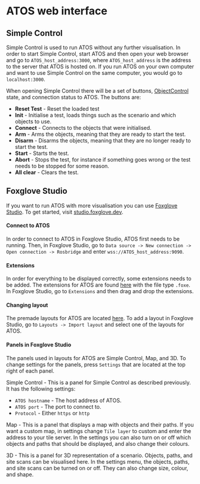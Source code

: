 # ATOS web interface

## Simple Control
Simple Control is used to run ATOS without any further visualisation. In order to start Simple Control, start ATOS and then open your web browser and go to `ATOS_host_address:3000`, where `ATOS_host_address` is the address to the server that ATOS is hosted on. If you run ATOS on your own computer and want to use Simple Control on the same computer, you would go to `localhost:3000`.

When opening Simple Control there will be a set of buttons, [ObjectControl](../Modules/ObjectControl.md) state, and connection status to ATOS. The buttons are:

- **Reset Test** - Reset the loaded test
- **Init** - Initialise a test, loads things such as the scenario and which objects to use.
- **Connect** - Connects to the objects that were initialised.
- **Arm** - Arms the objects, meaning that they are ready to start the test.
- **Disarm** - Disarms the objects, meaning that they are no longer ready to start the test.
- **Start** - Starts the test.
- **Abort** - Stops the test, for instance if something goes wrong or the test needs to be stopped for some reason.
- **All clear** - Clears the test.


## Foxglove Studio
If you want to run ATOS with more visualisation you can use [Foxglove Studio](https://github.com/foxglove/studio). To get started, visit [studio.foxglove.dev](https://studio.foxglove.dev).

#### Connect to ATOS
In order to connect to ATOS in Foxglove Studio, ATOS first needs to be running. Then, in Foxglove Studio, go to `Data source -> New connection -> Open connection -> Rosbridge` and enter `wss://ATOS_host_address:9090`.

#### Extensions
In order for everything to be displayed correctly, some extensions needs to be added. The extensions for ATOS are found [here](https://github.com/RI-SE/ATOS/tree/dev/plugins/foxglove) with the file type `.foxe`. In Foxglove Studio, go to `Extensions` and then drag and drop the extensions.

#### Changing layout
The premade layouts for ATOS are located [here](https://github.com/RI-SE/ATOS/tree/dev/plugins/foxglove). To add a layout in Foxglove Studio, go to `Layouts -> Import layout` and select one of the layouts for ATOS.

#### Panels in Foxglove Studio
The panels used in layouts for ATOS are Simple Control, Map, and 3D. To change settings for the panels, press `Settings` that are located at the top right of each panel.

Simple Control - This is a panel for Simple Control as described previously. It has the following settings:

- `ATOS hostname` - The host address of ATOS.
- `ATOS port` - The port to connect to.
- `Protocol` - Either `https` or `http`

Map - This is a panel that displays a map with objects and their paths. If you want a custom map, in settings change `Tile layer` to custom and enter the address to your tile server. In the settings you can also turn on or off which objects and paths that should be displayed, and also change their colours.

3D - This is a panel for 3D representation of a scenario. Objects, paths, and site scans can be visualised here. In the settings menu, the objects, paths, and site scans can be turned on or off. They can also change size, colour, and shape.
